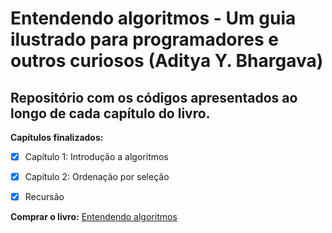 # Entendendo algoritmos - Um guia ilustrado para programadores e outros curiosos (Aditya Y. Bhargava)

## Repositório com os códigos apresentados ao longo de cada capítulo do livro.


**Capítulos finalizados:**
- [x] Capítulo 1: Introdução a algoritmos
- [x] Capítulo 2: Ordenação por seleção
- [x] Recursão


 **Comprar o livro:** [Entendendo algoritmos](https://www.submarino.com.br/produto/132163776/livro-entendendo-algoritmos?WT.srch=1&acc=d47a04c6f99456bc289220d5d0ff208d&epar=bp_pl_00_go_g35177&gclid=CjwKCAjw9r-DBhBxEiwA9qYUpUSKeeFhsvx4FqpjAZ7NMNuanzu2LJ3MEGKUZtHufN8K2ZoFLnKJ3RoCbFAQAvD_BwE&i=561e53416ed24cafb5322074&o=5bea1be6ebb19ac62ce2a239&opn=XMLGOOGLE&sellerid=03)